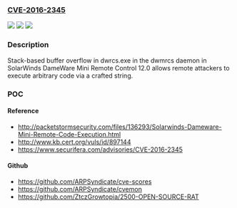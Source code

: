 ### [CVE-2016-2345](https://cve.mitre.org/cgi-bin/cvename.cgi?name=CVE-2016-2345)
![](https://img.shields.io/static/v1?label=Product&message=n%2Fa&color=blue)
![](https://img.shields.io/static/v1?label=Version&message=n%2Fa&color=blue)
![](https://img.shields.io/static/v1?label=Vulnerability&message=n%2Fa&color=brighgreen)

### Description

Stack-based buffer overflow in dwrcs.exe in the dwmrcs daemon in SolarWinds DameWare Mini Remote Control 12.0 allows remote attackers to execute arbitrary code via a crafted string.

### POC

#### Reference
- http://packetstormsecurity.com/files/136293/Solarwinds-Dameware-Mini-Remote-Code-Execution.html
- http://www.kb.cert.org/vuls/id/897144
- https://www.securifera.com/advisories/CVE-2016-2345

#### Github
- https://github.com/ARPSyndicate/cve-scores
- https://github.com/ARPSyndicate/cvemon
- https://github.com/ZtczGrowtopia/2500-OPEN-SOURCE-RAT

